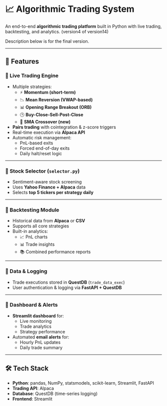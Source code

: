 # 📈 Algorithmic Trading System  

An end-to-end **algorithmic trading platform** built in Python with live trading, backtesting, and analytics.  (version4 of version14)

Description below is for the final version.

---

## 🚀 Features  

### 🔹 Live Trading Engine  
- Multiple strategies:  
  - ⚡ **Momentum (short-term)**  
  - 📉 **Mean Reversion (VWAP-based)**  
  - 📊 **Opening Range Breakout (ORB)**  
  - 🕒 **Buy-Close-Sell-Post-Close**  
  - 🔀 **SMA Crossover (new)**  
- **Pairs trading** with cointegration & z-score triggers  
- Real-time execution via **Alpaca API**  
- Automatic risk management:  
  - PnL-based exits  
  - Forced end-of-day exits  
  - Daily halt/reset logic  

---

### 🔹 Stock Selector (`selector.py`)  
- Sentiment-aware stock screening  
- Uses **Yahoo Finance + Alpaca** data  
- Selects **top 5 tickers per strategy daily**  

---

### 🔹 Backtesting Module  
- Historical data from **Alpaca** or **CSV**  
- Supports all core strategies  
- Built-in analytics:  
  - 📈 PnL charts  
  - 📊 Trade insights  
  - 📚 Combined performance reports  

---

### 🔹 Data & Logging  
- Trade executions stored in **QuestDB** (`trade_data_exec`)  
- User authentication & logging via **FastAPI + QuestDB**  

---

### 🔹 Dashboard & Alerts  
- **Streamlit dashboard** for:  
  - Live monitoring  
  - Trade analytics  
  - Strategy performance  
- Automated **email alerts** for:  
  - Hourly PnL updates  
  - Daily trade summary  

---

## 🛠️ Tech Stack  
- **Python**: pandas, NumPy, statsmodels, scikit-learn, Streamlit, FastAPI  
- **Trading API**: Alpaca  
- **Database**: QuestDB (time-series logging)  
- **Frontend**: Streamlit  
